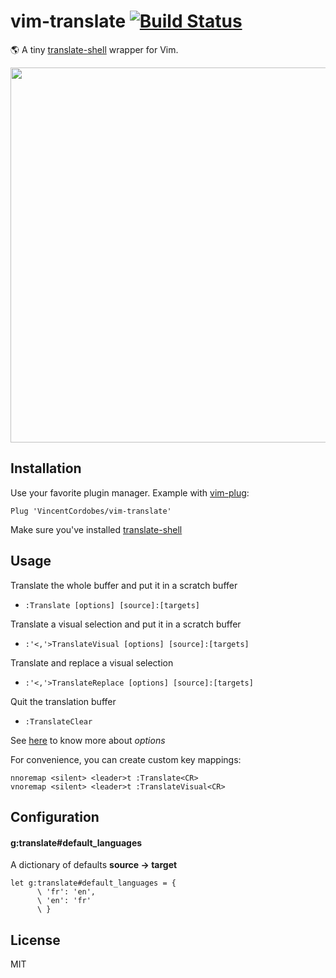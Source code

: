 vim-translate [![Build Status](https://travis-ci.org/VincentCordobes/vim-translate.svg?branch=master)](https://travis-ci.org/VincentCordobes/vim-translate)
=============

🌎 A tiny [translate-shell](https://github.com/soimort/translate-shell) wrapper for Vim.

<p align="center">
<img  width="600" src="https://user-images.githubusercontent.com/7091110/39960996-7012d8fa-562d-11e8-9216-b604d43ad284.gif"></img>
</p>


Installation
------------

Use your favorite plugin manager.
Example with [vim-plug](https://github.com/junegunn/vim-plug):

```vim
Plug 'VincentCordobes/vim-translate'
```
  
Make sure you've installed [translate-shell](https://github.com/soimort/translate-shell)

Usage
-----

Translate the whole buffer and put it in a scratch buffer
- `:Translate [options] [source]:[targets]`

Translate a visual selection and put it in a scratch buffer
- `:'<,'>TranslateVisual [options] [source]:[targets]`

Translate and replace a visual selection
- `:'<,'>TranslateReplace [options] [source]:[targets]`

Quit the translation buffer
- `:TranslateClear`

See [here](https://github.com/soimort/translate-shell#usage) to know more about _options_



For convenience, you can create custom key mappings:

```vim
nnoremap <silent> <leader>t :Translate<CR>
vnoremap <silent> <leader>t :TranslateVisual<CR>
```

Configuration
-------------

#### g:translate#default_languages

A dictionary of defaults **source → target**

```vim
let g:translate#default_languages = {
      \ 'fr': 'en',
      \ 'en': 'fr'
      \ }
```


License
-------

MIT
